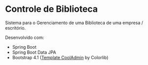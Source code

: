 ﻿# Controle de Biblioteca

Sistema para o Gerenciamento de uma Biblioteca de uma empresa / escritório.

Desenvolvido com:
<ul>
<li>Spring Boot </li>
<li>Spring Boot Data JPA</li>
<li>Bootstrap 4.1 (<a href="https://github.com/puikinsh/CoolAdmin">Template CoolAdmin</a> by Colorlib)</li>
</ul>




